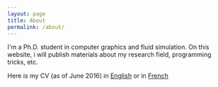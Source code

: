 ```yaml
---
layout: page
title: About
permalink: /about/
---
```


I'm a Ph.D. student in computer graphics and fluid simulation. On this website, i will publish materials about my research field, programming tricks, etc.

Here is my CV (as of June 2016) in [English](../files/CV_English.pdf) or in [French](../files/CV_Francais.pdf)
